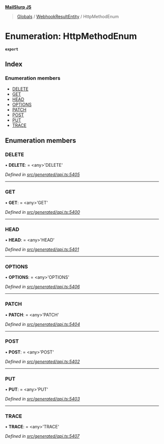 **[MailSlurp JS](../README.md)**

> [Globals](../README.md) / [WebhookResultEntity](../modules/webhookresultentity.md) / HttpMethodEnum

# Enumeration: HttpMethodEnum

**`export`** 

## Index

### Enumeration members

* [DELETE](webhookresultentity.httpmethodenum.md#delete)
* [GET](webhookresultentity.httpmethodenum.md#get)
* [HEAD](webhookresultentity.httpmethodenum.md#head)
* [OPTIONS](webhookresultentity.httpmethodenum.md#options)
* [PATCH](webhookresultentity.httpmethodenum.md#patch)
* [POST](webhookresultentity.httpmethodenum.md#post)
* [PUT](webhookresultentity.httpmethodenum.md#put)
* [TRACE](webhookresultentity.httpmethodenum.md#trace)

## Enumeration members

### DELETE

•  **DELETE**:  = \<any>'DELETE'

*Defined in [src/generated/api.ts:5405](https://github.com/mailslurp/mailslurp-client/blob/a8663d0/src/generated/api.ts#L5405)*

___

### GET

•  **GET**:  = \<any>'GET'

*Defined in [src/generated/api.ts:5400](https://github.com/mailslurp/mailslurp-client/blob/a8663d0/src/generated/api.ts#L5400)*

___

### HEAD

•  **HEAD**:  = \<any>'HEAD'

*Defined in [src/generated/api.ts:5401](https://github.com/mailslurp/mailslurp-client/blob/a8663d0/src/generated/api.ts#L5401)*

___

### OPTIONS

•  **OPTIONS**:  = \<any>'OPTIONS'

*Defined in [src/generated/api.ts:5406](https://github.com/mailslurp/mailslurp-client/blob/a8663d0/src/generated/api.ts#L5406)*

___

### PATCH

•  **PATCH**:  = \<any>'PATCH'

*Defined in [src/generated/api.ts:5404](https://github.com/mailslurp/mailslurp-client/blob/a8663d0/src/generated/api.ts#L5404)*

___

### POST

•  **POST**:  = \<any>'POST'

*Defined in [src/generated/api.ts:5402](https://github.com/mailslurp/mailslurp-client/blob/a8663d0/src/generated/api.ts#L5402)*

___

### PUT

•  **PUT**:  = \<any>'PUT'

*Defined in [src/generated/api.ts:5403](https://github.com/mailslurp/mailslurp-client/blob/a8663d0/src/generated/api.ts#L5403)*

___

### TRACE

•  **TRACE**:  = \<any>'TRACE'

*Defined in [src/generated/api.ts:5407](https://github.com/mailslurp/mailslurp-client/blob/a8663d0/src/generated/api.ts#L5407)*
